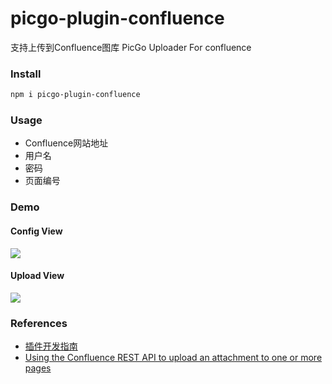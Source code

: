 # picgo-plugin-confluence
支持上传到Confluence图库
PicGo Uploader For confluence

### Install

```bash
npm i picgo-plugin-confluence
```

### Usage

- Confluence网站地址
- 用户名
- 密码
- 页面编号


### Demo
#### Config View
![](https://cdn.jsdelivr.net/gh/ridup/PicGo-Images/blog/202111302019938.png)
#### Upload View
![](https://cdn.jsdelivr.net/gh/ridup/PicGo-Images/blog/202111301956239.png)

### References
- [插件开发指南](https://picgo.github.io/PicGo-Core-Doc/zh/dev-guide/cli.html)
- [Using the Confluence REST API to upload an attachment to one or more pages](https://confluence.atlassian.com/confkb/using-the-confluence-rest-api-to-upload-an-attachment-to-one-or-more-pages-1014274390.html)
